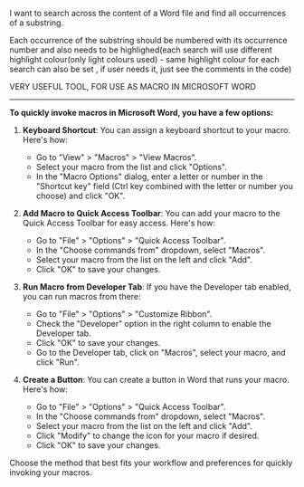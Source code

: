 I want to search across the content of a Word file and find all occurrences of a substring.

Each occurrence of the substring should be numbered with its occurrence number and also needs to be highlighed(each search will use different highlight colour(only light colours used) - same highlight colour for each search can also be set , if user needs it, just see the comments in the code)

VERY USEFUL TOOL, FOR USE AS MACRO IN MICROSOFT WORD

----------------------

**To quickly invoke macros in Microsoft Word, you have a few options:**

1. **Keyboard Shortcut**: You can assign a keyboard shortcut to your macro. Here's how:
   - Go to "View" > "Macros" > "View Macros".
   - Select your macro from the list and click "Options".
   - In the "Macro Options" dialog, enter a letter or number in the "Shortcut key" field (Ctrl key combined with the letter or number you choose) and click "OK".

2. **Add Macro to Quick Access Toolbar**: You can add your macro to the Quick Access Toolbar for easy access. Here's how:
   - Go to "File" > "Options" > "Quick Access Toolbar".
   - In the "Choose commands from" dropdown, select "Macros".
   - Select your macro from the list on the left and click "Add".
   - Click "OK" to save your changes.

3. **Run Macro from Developer Tab**: If you have the Developer tab enabled, you can run macros from there:
   - Go to "File" > "Options" > "Customize Ribbon".
   - Check the "Developer" option in the right column to enable the Developer tab.
   - Click "OK" to save your changes.
   - Go to the Developer tab, click on "Macros", select your macro, and click "Run".

4. **Create a Button**: You can create a button in Word that runs your macro. Here's how:
   - Go to "File" > "Options" > "Quick Access Toolbar".
   - In the "Choose commands from" dropdown, select "Macros".
   - Select your macro from the list on the left and click "Add".
   - Click "Modify" to change the icon for your macro if desired.
   - Click "OK" to save your changes.

Choose the method that best fits your workflow and preferences for quickly invoking your macros.
